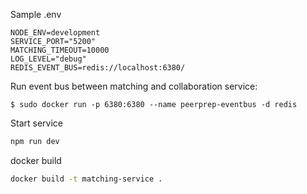 Sample .env
```
NODE_ENV=development
SERVICE_PORT="5200"
MATCHING_TIMEOUT=10000
LOG_LEVEL="debug"
REDIS_EVENT_BUS=redis://localhost:6380/
```

Run event bus between matching and collaboration service:
```
$ sudo docker run -p 6380:6380 --name peerprep-eventbus -d redis
```

Start service
```bash
npm run dev
```

docker build
```bash
docker build -t matching-service .
```
